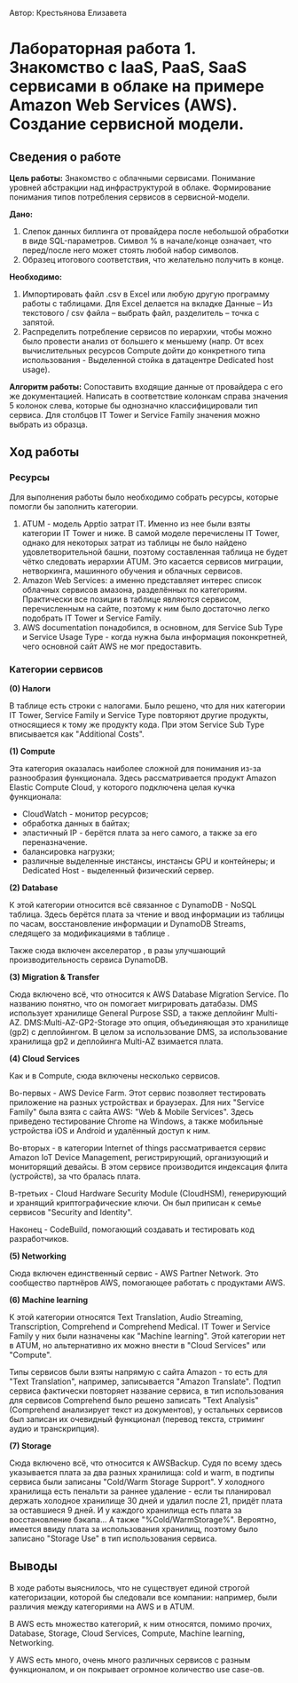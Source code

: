 Автор: Крестьянова Елизавета

# Лабораторная работа 1. Знакомство с IaaS, PaaS, SaaS сервисами в облаке на примере Amazon Web Services (AWS). Создание сервисной модели.

## Сведения о работе

**Цель работы:** Знакомство с облачными сервисами. Понимание уровней абстракции над инфраструктурой в облаке. Формирование понимания типов потребления сервисов в сервисной-модели. 

**Дано:** 
1. Слепок данных биллинга от провайдера после небольшой обработки в виде SQL-параметров. Символ % в начале/конце означает, что перед/после него может стоять любой набор символов.
2. Образец итогового соответствия, что желательно получить в конце.
   
**Необходимо:**
1. Импортировать файл .csv в Excel или любую другую программу работы с таблицами. Для Excel делается на вкладке Данные – Из текстового / csv файла – выбрать файл, разделитель – точка с запятой.
2. Распределить потребление сервисов по иерархии, чтобы можно было провести анализ от большего к меньшему (напр. От всех вычислительных ресурсов Compute дойти до конкретного типа использования - Выделенной стойка в датацентре Dedicated host usage).

**Алгоритм работы:** Сопоставить входящие данные от провайдера с его же документацией. Написать в соответствие колонкам справа значения 5 колонок слева, которые бы однозначно классифицировали тип сервиса. Для столбцов IT Tower и Service Family значения можно выбрать из образца.

## Ход работы

### Ресурсы

Для выполнения работы было необходимо собрать ресурсы, которые помогли бы заполнить категории.

1) ATUM - модель Apptio затрат IT. Именно из нее были взяты категории IT Tower и ниже. В самой моделе перечислены IT Tower, однако для некоторых затрат из таблицы не было найдено удовлетворительной башни, поэтому составленная таблица не будет чётко следовать иерархии ATUM. Это касается сервисов миграции, нетворкинга, машинного обучения и облачных сервисов.
2) Amazon Web Services: а именно представляет интерес список облачных сервисов амазона, разделённых по категориям. Практически все позиции в таблице являются сервисом, перечисленным на сайте, поэтому к ним было достаточно легко подобрать IT Tower и Service Family.
3) AWS documentation понадобился, в основном, для Service Sub Type и Service Usage Type - когда нужна была информация поконкретней, чего основной сайт AWS не мог предоставить.
### Категории сервисов

**(0) Налоги**

В таблице есть строки с налогами. Было решено, что для них категории IT Tower, Service Family и Service Type повторяют другие продукты, относящиеся к тому же продукту кода. При этом Service Sub Type вписывается как "Additional Costs".

**(1) Compute**

Эта категория оказалась наиболее сложной для понимания из-за разнообразия функционала. Здесь рассматривается продукт Amazon Elastic Compute Cloud, у которого подключена целая кучка функционала:
- CloudWatch - монитор ресурсов;
- обработка данных в байтах;
- эластичный IP - берётся плата за него самого, а также за его переназначение.
- балансировка нагрузки;
- различные выделенные инстансы, инстансы GPU и контейнеры; и Dedicated Host - выделенный физический сервер.

**(2) Database**

К этой категории относится всё связанное с DynamoDB - NoSQL таблица. Здесь берётся плата за чтение и ввод информации из таблицы по часам, восстановление информации и DynamoDB Streams, следящего за модификациями в таблице . 

Также сюда включен акселератор , в разы улучшающий производительность сервиса DynamoDB.

**(3) Migration & Transfer**

Сюда включено всё, что относится к AWS Database Migration Service. По названию понятно, что он помогает мигрировать датабазы. DMS использует хранилище General Purpose SSD, а также деплойинг Multi-AZ. DMS:Multi-AZ-GP2-Storage это опция, объединяющая это хранилище (gp2) с деплойингом. В целом за использование DMS, за использование хранилища gp2 и деплойинга Multi-AZ взимается плата.

**(4) Cloud Services**

Как и в Compute, сюда включены несколько сервисов.

Во-первых - AWS Device Farm. Этот сервис позволяет тестировать приложение на разных устройствах и браузерах. Для них "Service Family" была взята с сайта AWS: "Web & Mobile Services". Здесь приведено тестирование Chrome на Windows, а также мобильные устройства iOS и Android и удалённый доступ к ним.

Во-вторых - в категории Internet of things рассматривается сервис Amazon IoT Device Management, регистрирующий, организующий и мониторящий девайсы. В этом сервисе производится индексация флита (устройств), за что бралась плата.

В-третьих - Cloud Hardware Security Module (CloudHSM),  генерирующий и хранящий криптографические ключи. Он был приписан к семье сервисов "Security and Identity".

Наконец - CodeBuild, помогающий создавать и тестировать код разработчиков.

**(5) Networking**

Сюда включен единственный сервис - AWS Partner Network. Это сообщество партнёров AWS, помогающее работать с продуктами AWS.

**(6) Machine learning**

К этой категории относятся Text Translation, Audio Streaming, Transcription, Comprehend и Comprehend Medical. IT Tower и Service Family у них были назначены как "Machine learning". Этой категории нет в ATUM, но альтернативно их можно внести в "Cloud Services" или "Compute". 

Типы сервисов были взяты напрямую с сайта Amazon - то есть для "Text Translation", например, записывается "Amazon Translate". Подтип сервиса фактически повторяет название сервиса, в тип использования для сервисов Comprehend было решено записать "Text Analysis" (Comprehend анализирует текст из документов), у остальных сервисов был записан их очевидный функционал (перевод текста, стриминг аудио и транскрипция).

**(7) Storage**

Сюда включено всё, что относится к AWSBackup. Судя по всему здесь указывается плата за два разных хранилища: cold и warm, в подтипы сервиса были записаны "Cold/Warm Storage Support". У холодного хранилища есть пенальти за раннее удаление - если ты планировал держать холодное хранилище 30 дней и удалил после 21, придёт плата за оставшиеся 9 дней. И у каждого хранилища есть плата за восстановление бэкапа... А также "%Cold/WarmStorage%". Вероятно, имеется ввиду плата за использования хранилищ, поэтому было записано "Storage Use" в тип использования сервиса.

## Выводы

В ходе работы выяснилось, что не существует единой строгой категоризации, которой бы следовали все компании: например, были различия между категориями на AWS и в ATUM.

В AWS есть множество категорий, к ним относятся, помимо прочих, Database, Storage, Cloud Services, Compute, Machine learning, Networking.

У AWS есть много, очень много различных сервисов с разным функционалом, и он покрывает огромное количество use case-ов. 
